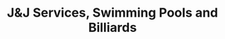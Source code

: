 ---
title: "J&J Services, Swimming Pools and Billiards"
url: /milford/jandj-services-swimming-pools-and-billiards/
shop: swimming pool
---
